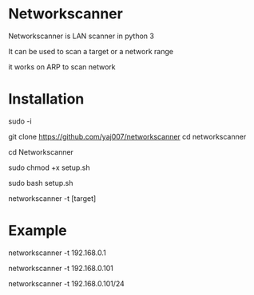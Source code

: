 # Networkscanner

Networkscanner is LAN scanner in python 3

It can be used to scan a target or a network range

it works on ARP to scan network 

# Installation
sudo -i

git clone https://github.com/yaj007/networkscanner
cd networkscanner

cd Networkscanner

sudo chmod +x setup.sh

sudo bash setup.sh

networkscanner -t [target]

  
# Example

networkscanner -t 192.168.0.1

networkscanner -t 192.168.0.101

networkscanner -t 192.168.0.101/24
